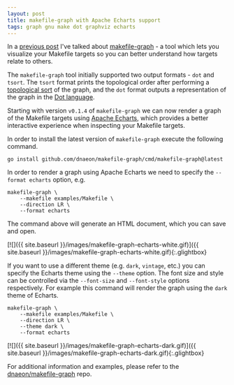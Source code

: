 ```yaml
---
layout: post
title: makefile-graph with Apache Echarts support
tags: graph gnu make dot graphviz echarts
---
```


In a [previous post](https://dnaeon.github.io/makefile-graph/) I've talked about
[makefile-graph](https://github.com/dnaeon/makefile) - a tool which lets you
visualize your Makefile targets so you can better understand how targets relate
to others.

The `makefile-graph` tool initially supported two output formats - `dot` and
`tsort`. The `tsort` format prints the topological order after performing a
[topological sort](https://en.wikipedia.org/wiki/Topological_sorting) of the
graph, and the `dot` format outputs a representation of the graph in the [Dot
language](https://graphviz.org/doc/info/lang.html).

Starting with version `v0.1.4` of `makefile-graph` we can now render a graph of
the Makefile targets using [Apache
Echarts](https://echarts.apache.org/en/index.html), which provides a better
interactive experience when inspecting your Makefile targets.

In order to install the latest version of `makefile-graph` execute the following
command.

``` shell
go install github.com/dnaeon/makefile-graph/cmd/makefile-graph@latest
```

In order to render a graph using Apache Echarts we need to specify the `--format
echarts` option, e.g.

``` shell
makefile-graph \
    --makefile examples/Makefile \
    --direction LR \
    --format echarts
```

The command above will generate an HTML document, which you can save and open.

[![]({{ site.baseurl }}/images/makefile-graph-echarts-white.gif)]({{ site.baseurl }}/images/makefile-graph-echarts-white.gif){:.glightbox}

If you want to use a different theme (e.g. `dark`, `vintage`, etc.) you can
specify the Echarts theme using the `--theme` option. The font size and style
can be controlled via the `--font-size` and `--font-style` options
respectively. For example this command will render the graph using the `dark`
theme of Echarts.

``` shell
makefile-graph \
    --makefile examples/Makefile \
    --direction LR \
    --theme dark \
    --format echarts
```

[![]({{ site.baseurl }}/images/makefile-graph-echarts-dark.gif)]({{ site.baseurl }}/images/makefile-graph-echarts-dark.gif){:.glightbox}

For additional information and examples, please refer to the
[dnaeon/makefile-graph](https://github.com/dnaeon/makefile-graph) repo.
